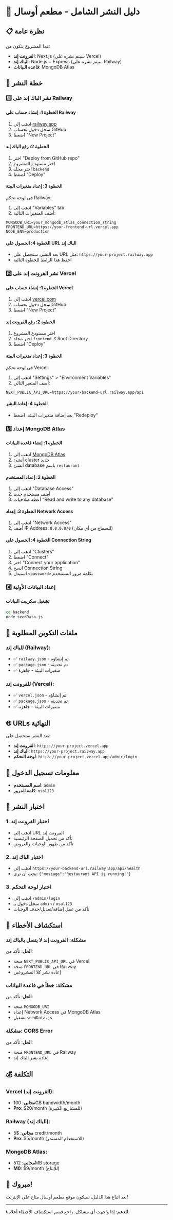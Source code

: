 # 🚀 دليل النشر الشامل - مطعم أوسال

## 📋 نظرة عامة
هذا المشروع يتكون من:
- **الفرونت إند**: Next.js (سيتم نشره على Vercel)
- **الباك إند**: Node.js + Express (سيتم نشره على Railway)
- **قاعدة البيانات**: MongoDB Atlas

## 🎯 خطة النشر

### 1️⃣ **نشر الباك إند على Railway**

#### الخطوة 1: إنشاء حساب على Railway
1. اذهب إلى [railway.app](https://railway.app)
2. سجل دخول بحساب GitHub
3. اضغط "New Project"

#### الخطوة 2: رفع الباك إند
1. اختر "Deploy from GitHub repo"
2. اختر مستودع المشروع
3. اختر مجلد `backend`
4. اضغط "Deploy"

#### الخطوة 3: إعداد متغيرات البيئة
في لوحة تحكم Railway:
1. اذهب إلى "Variables" tab
2. أضف المتغيرات التالية:

```env
MONGODB_URI=your_mongodb_atlas_connection_string
FRONTEND_URL=https://your-frontend-url.vercel.app
NODE_ENV=production
```

#### الخطوة 4: الحصول على URL الباك إند
- بعد النشر، ستحصل على URL مثل: `https://your-project.railway.app`
- احفظ هذا الرابط للخطوة التالية

### 2️⃣ **نشر الفرونت إند على Vercel**

#### الخطوة 1: إنشاء حساب على Vercel
1. اذهب إلى [vercel.com](https://vercel.com)
2. سجل دخول بحساب GitHub
3. اضغط "New Project"

#### الخطوة 2: رفع الفرونت إند
1. اختر مستودع المشروع
2. اختر مجلد `frontend` كـ Root Directory
3. اضغط "Deploy"

#### الخطوة 3: إعداد متغيرات البيئة
في لوحة تحكم Vercel:
1. اذهب إلى "Settings" > "Environment Variables"
2. أضف المتغير التالي:

```env
NEXT_PUBLIC_API_URL=https://your-backend-url.railway.app/api
```

#### الخطوة 4: إعادة النشر
- بعد إضافة متغيرات البيئة، اضغط "Redeploy"

### 3️⃣ **إعداد MongoDB Atlas**

#### الخطوة 1: إنشاء قاعدة البيانات
1. اذهب إلى [MongoDB Atlas](https://cloud.mongodb.com)
2. أنشئ cluster جديد
3. أنشئ database باسم `restaurant`

#### الخطوة 2: إعداد المستخدم
1. اذهب إلى "Database Access"
2. أضف مستخدم جديد
3. أعطه صلاحيات "Read and write to any database"

#### الخطوة 3: إعداد Network Access
1. اذهب إلى "Network Access"
2. أضف IP Address: `0.0.0.0/0` (للسماح من أي مكان)

#### الخطوة 4: الحصول على Connection String
1. اذهب إلى "Clusters"
2. اضغط "Connect"
3. اختر "Connect your application"
4. انسخ Connection String
5. استبدل `<password>` بكلمة مرور المستخدم

### 4️⃣ **إعداد البيانات الأولية**

#### تشغيل سكريبت البيانات
```bash
cd backend
node seedData.js
```

## 🔧 ملفات التكوين المطلوبة

### للباك إند (Railway):
- ✅ `railway.json` - تم إنشاؤه
- ✅ `package.json` - تم تحديثه
- ✅ متغيرات البيئة - جاهزة

### للفرونت إند (Vercel):
- ✅ `vercel.json` - تم إنشاؤه
- ✅ `package.json` - تم تحديثه
- ✅ متغيرات البيئة - جاهزة

## 🌐 URLs النهائية

بعد النشر ستحصل على:
- **الفرونت إند**: `https://your-project.vercel.app`
- **الباك إند**: `https://your-project.railway.app`
- **لوحة التحكم**: `https://your-project.vercel.app/admin/login`

## 🔐 معلومات تسجيل الدخول

- **اسم المستخدم**: `admin`
- **كلمة المرور**: `osal123`

## 📱 اختبار النشر

### 1. اختبار الفرونت إند
- اذهب إلى URL الفرونت إند
- تأكد من تحميل الصفحة الرئيسية
- تأكد من ظهور الوجبات والعروض

### 2. اختبار الباك إند
- اذهب إلى `https://your-backend-url.railway.app/api/health`
- يجب أن ترى: `{"message":"Restaurant API is running!"}`

### 3. اختبار لوحة التحكم
- اذهب إلى `/admin/login`
- سجل دخول بـ `admin` / `osal123`
- تأكد من عمل إضافة/تعديل/حذف الوجبات

## 🚨 استكشاف الأخطاء

### مشكلة: الفرونت إند لا يتصل بالباك إند
**الحل**: تأكد من:
- صحة `NEXT_PUBLIC_API_URL` في Vercel
- صحة `FRONTEND_URL` في Railway
- إعادة نشر كلا المشروعين

### مشكلة: خطأ في قاعدة البيانات
**الحل**: تأكد من:
- صحة `MONGODB_URI`
- إعداد Network Access في MongoDB Atlas
- تشغيل `seedData.js`

### مشكلة: CORS Error
**الحل**: تأكد من:
- صحة `FRONTEND_URL` في Railway
- إعادة نشر الباك إند

## 💰 التكلفة

### Vercel (الفرونت إند):
- **مجاني**: 100GB bandwidth/month
- **Pro**: $20/month (للمشاريع الكبيرة)

### Railway (الباك إند):
- **مجاني**: $5 credit/month
- **Pro**: $5/month (للاستخدام المستمر)

### MongoDB Atlas:
- **مجاني**: 512MB storage
- **M0**: $9/month (للإنتاج)

## 🎉 مبروك!

بعد اتباع هذا الدليل، سيكون موقع مطعم أوسال متاح على الإنترنت!

---

**📞 للدعم**: إذا واجهت أي مشاكل، راجع قسم استكشاف الأخطاء أعلاه.

